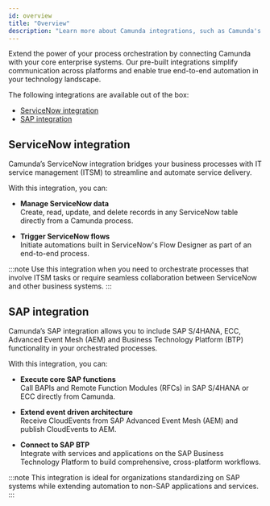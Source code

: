 ```yaml
---
id: overview
title: "Overview"
description: "Learn more about Camunda integrations, such as Camunda's SAP and ServiceNow integrations."
---
```


Extend the power of your process orchestration by connecting Camunda with your core enterprise systems. Our pre-built integrations simplify communication across platforms and enable true end-to-end automation in your technology landscape.

The following integrations are available out of the box:

- [ServiceNow integration](#servicenow-integration)
- [SAP integration](#sap-integration)

## ServiceNow integration

Camunda’s ServiceNow integration bridges your business processes with IT service management (ITSM) to streamline and automate service delivery.

With this integration, you can:

- **Manage ServiceNow data**  
  Create, read, update, and delete records in any ServiceNow table directly from a Camunda process.

- **Trigger ServiceNow flows**  
  Initiate automations built in ServiceNow's Flow Designer as part of an end-to-end process.

:::note
Use this integration when you need to orchestrate processes that involve ITSM tasks or require seamless collaboration between ServiceNow and other business systems.
:::

## SAP integration

Camunda’s SAP integration allows you to include SAP S/4HANA, ECC, Advanced Event Mesh (AEM) and Business Technology Platform (BTP) functionality in your orchestrated processes.

With this integration, you can:

- **Execute core SAP functions**  
  Call BAPIs and Remote Function Modules (RFCs) in SAP S/4HANA or ECC directly from Camunda.

- **Extend event driven architecture**  
  Receive CloudEvents from SAP Advanced Event Mesh (AEM) and publish CloudEvents to AEM.

- **Connect to SAP BTP**  
  Integrate with services and applications on the SAP Business Technology Platform to build comprehensive, cross-platform workflows.

:::note
This integration is ideal for organizations standardizing on SAP systems while extending automation to non-SAP applications and services.
:::
